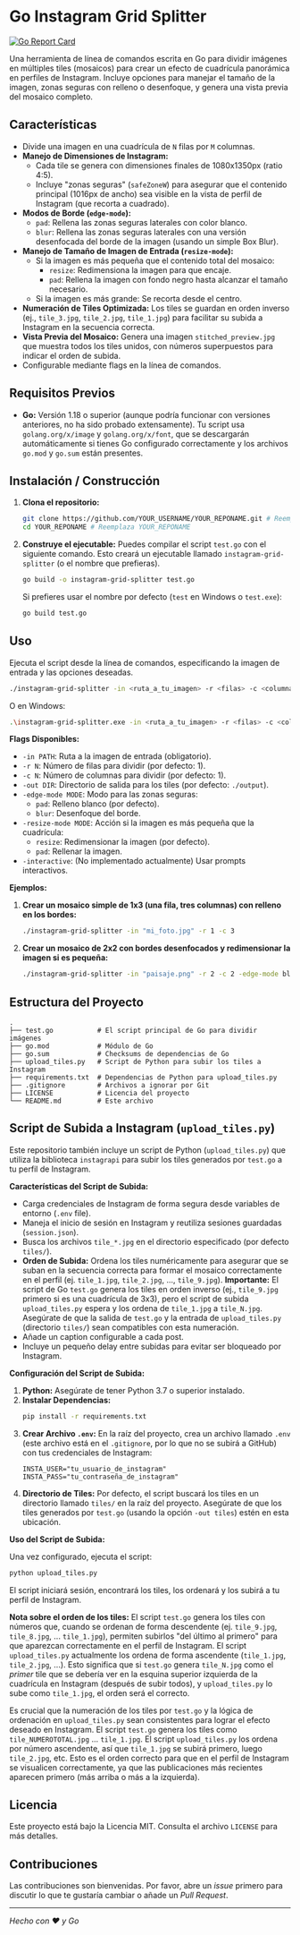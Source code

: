 # Go Instagram Grid Splitter

[![Go Report Card](https://goreportcard.com/badge/github.com/YOUR_USERNAME/YOUR_REPONAME)](https://goreportcard.com/report/github.com/YOUR_USERNAME/YOUR_REPONAME) <!-- Reemplaza YOUR_USERNAME/YOUR_REPONAME -->

Una herramienta de línea de comandos escrita en Go para dividir imágenes en múltiples tiles (mosaicos) para crear un efecto de cuadrícula panorámica en perfiles de Instagram. Incluye opciones para manejar el tamaño de la imagen, zonas seguras con relleno o desenfoque, y genera una vista previa del mosaico completo.

<!-- Opcional: Añade una captura de pantalla o un GIF aquí mostrando un ejemplo del resultado -->
<!-- ![Ejemplo de Mosaico en Instagram](link_a_tu_imagen_de_ejemplo.png) -->

## Características

*   Divide una imagen en una cuadrícula de `N` filas por `M` columnas.
*   **Manejo de Dimensiones de Instagram:**
    *   Cada tile se genera con dimensiones finales de 1080x1350px (ratio 4:5).
    *   Incluye "zonas seguras" (`safeZoneW`) para asegurar que el contenido principal (1016px de ancho) sea visible en la vista de perfil de Instagram (que recorta a cuadrado).
*   **Modos de Borde (`edge-mode`):**
    *   `pad`: Rellena las zonas seguras laterales con color blanco.
    *   `blur`: Rellena las zonas seguras laterales con una versión desenfocada del borde de la imagen (usando un simple Box Blur).
*   **Manejo de Tamaño de Imagen de Entrada (`resize-mode`):**
    *   Si la imagen es más pequeña que el contenido total del mosaico:
        *   `resize`: Redimensiona la imagen para que encaje.
        *   `pad`: Rellena la imagen con fondo negro hasta alcanzar el tamaño necesario.
    *   Si la imagen es más grande: Se recorta desde el centro.
*   **Numeración de Tiles Optimizada:** Los tiles se guardan en orden inverso (ej., `tile_3.jpg`, `tile_2.jpg`, `tile_1.jpg`) para facilitar su subida a Instagram en la secuencia correcta.
*   **Vista Previa del Mosaico:** Genera una imagen `stitched_preview.jpg` que muestra todos los tiles unidos, con números superpuestos para indicar el orden de subida.
*   Configurable mediante flags en la línea de comandos.

## Requisitos Previos

*   **Go:** Versión 1.18 o superior (aunque podría funcionar con versiones anteriores, no ha sido probado extensamente). Tu script usa `golang.org/x/image` y `golang.org/x/font`, que se descargarán automáticamente si tienes Go configurado correctamente y los archivos `go.mod` y `go.sum` están presentes.

## Instalación / Construcción

1.  **Clona el repositorio:**
    ```bash
    git clone https://github.com/YOUR_USERNAME/YOUR_REPONAME.git # Reemplaza YOUR_USERNAME/YOUR_REPONAME
    cd YOUR_REPONAME # Reemplaza YOUR_REPONAME
    ```

2.  **Construye el ejecutable:**
    Puedes compilar el script `test.go` con el siguiente comando. Esto creará un ejecutable llamado `instagram-grid-splitter` (o el nombre que prefieras).
    ```bash
    go build -o instagram-grid-splitter test.go
    ```
    Si prefieres usar el nombre por defecto (`test` en Windows o `test.exe`):
    ```bash
    go build test.go
    ```

## Uso

Ejecuta el script desde la línea de comandos, especificando la imagen de entrada y las opciones deseadas.

```bash
./instagram-grid-splitter -in <ruta_a_tu_imagen> -r <filas> -c <columnas> [opciones]
```
O en Windows:
```bash
.\instagram-grid-splitter.exe -in <ruta_a_tu_imagen> -r <filas> -c <columnas> [opciones]
```

**Flags Disponibles:**

*   `-in PATH`:      Ruta a la imagen de entrada (obligatorio).
*   `-r N`:          Número de filas para dividir (por defecto: 1).
*   `-c N`:          Número de columnas para dividir (por defecto: 1).
*   `-out DIR`:      Directorio de salida para los tiles (por defecto: `./output`).
*   `-edge-mode MODE`: Modo para las zonas seguras:
    *   `pad`: Relleno blanco (por defecto).
    *   `blur`: Desenfoque del borde.
*   `-resize-mode MODE`: Acción si la imagen es más pequeña que la cuadrícula:
    *   `resize`: Redimensionar la imagen (por defecto).
    *   `pad`: Rellenar la imagen.
*   `-interactive`: (No implementado actualmente) Usar prompts interactivos.

**Ejemplos:**

1.  **Crear un mosaico simple de 1x3 (una fila, tres columnas) con relleno en los bordes:**
    ```bash
    ./instagram-grid-splitter -in "mi_foto.jpg" -r 1 -c 3
    ```

2.  **Crear un mosaico de 2x2 con bordes desenfocados y redimensionar la imagen si es pequeña:**
    ```bash
    ./instagram-grid-splitter -in "paisaje.png" -r 2 -c 2 -edge-mode blur -resize-mode resize -out "mosaico_paisaje"
    ```

## Estructura del Proyecto

```
.
├── test.go           # El script principal de Go para dividir imágenes
├── go.mod            # Módulo de Go
├── go.sum            # Checksums de dependencias de Go
├── upload_tiles.py   # Script de Python para subir los tiles a Instagram
├── requirements.txt  # Dependencias de Python para upload_tiles.py
├── .gitignore        # Archivos a ignorar por Git
├── LICENSE           # Licencia del proyecto
└── README.md         # Este archivo
```

## Script de Subida a Instagram (`upload_tiles.py`)

Este repositorio también incluye un script de Python (`upload_tiles.py`) que utiliza la biblioteca `instagrapi` para subir los tiles generados por `test.go` a tu perfil de Instagram.

**Características del Script de Subida:**

*   Carga credenciales de Instagram de forma segura desde variables de entorno (`.env` file).
*   Maneja el inicio de sesión en Instagram y reutiliza sesiones guardadas (`session.json`).
*   Busca los archivos `tile_*.jpg` en el directorio especificado (por defecto `tiles/`).
*   **Orden de Subida:** Ordena los tiles numéricamente para asegurar que se suban en la secuencia correcta para formar el mosaico correctamente en el perfil (ej. `tile_1.jpg`, `tile_2.jpg`, ..., `tile_9.jpg`). **Importante:** El script de Go `test.go` genera los tiles en orden inverso (ej., `tile_9.jpg` primero si es una cuadrícula de 3x3), pero el script de subida `upload_tiles.py` espera y los ordena de `tile_1.jpg` a `tile_N.jpg`. Asegúrate de que la salida de `test.go` y la entrada de `upload_tiles.py` (directorio `tiles/`) sean compatibles con esta numeración.
*   Añade un caption configurable a cada post.
*   Incluye un pequeño delay entre subidas para evitar ser bloqueado por Instagram.

**Configuración del Script de Subida:**

1.  **Python:** Asegúrate de tener Python 3.7 o superior instalado.
2.  **Instalar Dependencias:**
    ```bash
    pip install -r requirements.txt
    ```
3.  **Crear Archivo `.env`:**
    En la raíz del proyecto, crea un archivo llamado `.env` (este archivo está en el `.gitignore`, por lo que no se subirá a GitHub) con tus credenciales de Instagram:
    ```env
    INSTA_USER="tu_usuario_de_instagram"
    INSTA_PASS="tu_contraseña_de_instagram"
    ```
4.  **Directorio de Tiles:** Por defecto, el script buscará los tiles en un directorio llamado `tiles/` en la raíz del proyecto. Asegúrate de que los tiles generados por `test.go` (usando la opción `-out tiles`) estén en esta ubicación.

**Uso del Script de Subida:**

Una vez configurado, ejecuta el script:

```bash
python upload_tiles.py
```

El script iniciará sesión, encontrará los tiles, los ordenará y los subirá a tu perfil de Instagram.

**Nota sobre el orden de los tiles:**
El script `test.go` genera los tiles con números que, cuando se ordenan de forma descendente (ej. `tile_9.jpg`, `tile_8.jpg`, ... `tile_1.jpg`), permiten subirlos "del último al primero" para que aparezcan correctamente en el perfil de Instagram.
El script `upload_tiles.py` actualmente los ordena de forma ascendente (`tile_1.jpg`, `tile_2.jpg`, ...). Esto significa que si `test.go` genera `tile_N.jpg` como el *primer* tile que se debería ver en la esquina superior izquierda de la cuadrícula en Instagram (después de subir todos), y `upload_tiles.py` lo sube como `tile_1.jpg`, el orden será el correcto.

Es crucial que la numeración de los tiles por `test.go` y la lógica de ordenación en `upload_tiles.py` sean consistentes para lograr el efecto deseado en Instagram. El script `test.go` genera los tiles como `tile_NUMEROTOTAL.jpg` ... `tile_1.jpg`. El script `upload_tiles.py` los ordena por número ascendente, así que `tile_1.jpg` se subirá primero, luego `tile_2.jpg`, etc. Esto es el orden correcto para que en el perfil de Instagram se visualicen correctamente, ya que las publicaciones más recientes aparecen primero (más arriba o más a la izquierda).

## Licencia

Este proyecto está bajo la Licencia MIT. Consulta el archivo `LICENSE` para más detalles.

## Contribuciones

Las contribuciones son bienvenidas. Por favor, abre un *issue* primero para discutir lo que te gustaría cambiar o añade un *Pull Request*.

---

*Hecho con ❤️ y Go* 